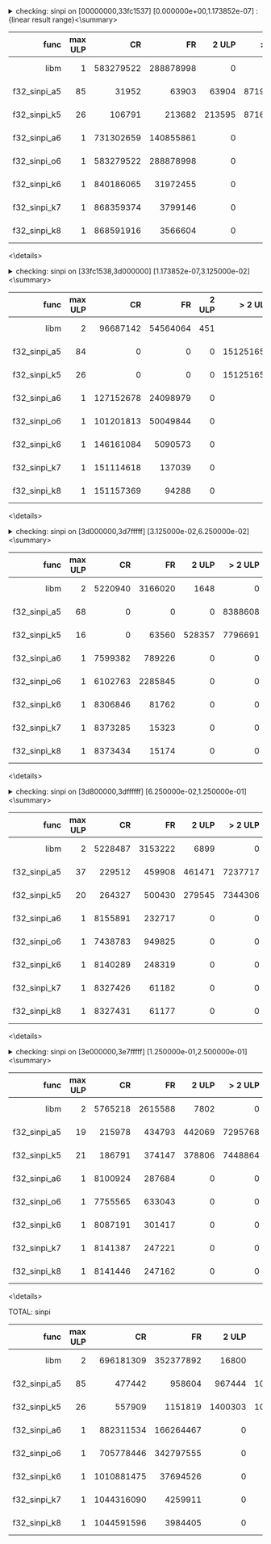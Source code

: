 <details markdown="1">
<summary>checking: sinpi on [00000000,33fc1537] [0.000000e+00,1.173852e-07] : {linear result range}<\summary>

|           func|   max ULP|        CR|        FR|     2 ULP|   > 2 ULP|       CR%|       FR%|    2 ULP%|  > 2 ULP%|         abs|
|           ---:|      ---:|      ---:|      ---:|      ---:|      ---:|      ---:|      ---:|      ---:|      ---:|        ---:|
|           libm|         1| 583279522| 288878998|         0|         0| 66.877696| 33.122304|  0.000000|  0.000000|2.842171e-14|
|   f32_sinpi_a5|        85|     31952|     63903|     63904| 871998761|  0.003664|  0.007327|  0.007327| 99.981682|1.847411e-12|
|   f32_sinpi_k5|        26|    106791|    213682|    213595| 871624452|  0.012244|  0.024500|  0.024490| 99.938765|5.684342e-13|
|   f32_sinpi_a6|         1| 731302659| 140855861|         0|         0| 83.849741| 16.150259|  0.000000|  0.000000|2.842171e-14|
|   f32_sinpi_o6|         1| 583279522| 288878998|         0|         0| 66.877696| 33.122304|  0.000000|  0.000000|2.842171e-14|
|   f32_sinpi_k6|         1| 840186065|  31972455|         0|         0| 96.334100|  3.665900|  0.000000|  0.000000|2.842171e-14|
|   f32_sinpi_k7|         1| 868359374|   3799146|         0|         0| 99.564397|  0.435603|  0.000000|  0.000000|2.842171e-14|
|   f32_sinpi_k8|         1| 868591916|   3566604|         0|         0| 99.591060|  0.408940|  0.000000|  0.000000|2.842171e-14|
<\details>

<details markdown="1">
<summary>checking: sinpi on [33fc1538,3d000000] [1.173852e-07,3.125000e-02]<\summary>

|           func|   max ULP|        CR|        FR|     2 ULP|   > 2 ULP|       CR%|       FR%|    2 ULP%|  > 2 ULP%|         abs|
|           ---:|      ---:|      ---:|      ---:|      ---:|      ---:|      ---:|      ---:|      ---:|      ---:|        ---:|
|           libm|         2|  96687142|  54564064|       451|         0| 63.924683| 36.075019|  0.000298|  0.000000|7.450581e-09|
|   f32_sinpi_a5|        84|         0|         0|         0| 151251657|  0.000000|  0.000000|  0.000000|100.000000|4.321337e-07|
|   f32_sinpi_k5|        26|         0|         0|         0| 151251657|  0.000000|  0.000000|  0.000000|100.000000|1.117587e-07|
|   f32_sinpi_a6|         1| 127152678|  24098979|         0|         0| 84.066965| 15.933035|  0.000000|  0.000000|7.450581e-09|
|   f32_sinpi_o6|         1| 101201813|  50049844|         0|         0| 66.909557| 33.090443|  0.000000|  0.000000|7.450581e-09|
|   f32_sinpi_k6|         1| 146161084|   5090573|         0|         0| 96.634369|  3.365631|  0.000000|  0.000000|7.450581e-09|
|   f32_sinpi_k7|         1| 151114618|    137039|         0|         0| 99.909397|  0.090603|  0.000000|  0.000000|7.450581e-09|
|   f32_sinpi_k8|         1| 151157369|     94288|         0|         0| 99.937662|  0.062338|  0.000000|  0.000000|7.450581e-09|
<\details>

<details markdown="1"><summary>checking: sinpi on [3d000000,3d7fffff] [3.125000e-02,6.250000e-02]<\summary>

|           func|   max ULP|        CR|        FR|     2 ULP|   > 2 ULP|       CR%|       FR%|    2 ULP%|  > 2 ULP%|         abs|
|           ---:|      ---:|      ---:|      ---:|      ---:|      ---:|      ---:|      ---:|      ---:|      ---:|        ---:|
|           libm|         2|   5220940|   3166020|      1648|         0| 62.238455| 37.741899|  0.019646|  0.000000|1.490116e-08|
|   f32_sinpi_a5|        68|         0|         0|         0|   8388608|  0.000000|  0.000000|  0.000000|100.000000|5.662441e-07|
|   f32_sinpi_k5|        16|         0|     63560|    528357|   7796691|  0.000000|  0.757694|  6.298506| 92.943799|1.192093e-07|
|   f32_sinpi_a6|         1|   7599382|    789226|         0|         0| 90.591693|  9.408307|  0.000000|  0.000000|1.490116e-08|
|   f32_sinpi_o6|         1|   6102763|   2285845|         0|         0| 72.750604| 27.249396|  0.000000|  0.000000|1.490116e-08|
|   f32_sinpi_k6|         1|   8306846|     81762|         0|         0| 99.025321|  0.974679|  0.000000|  0.000000|1.490116e-08|
|   f32_sinpi_k7|         1|   8373285|     15323|         0|         0| 99.817336|  0.182664|  0.000000|  0.000000|1.490116e-08|
|   f32_sinpi_k8|         1|   8373434|     15174|         0|         0| 99.819112|  0.180888|  0.000000|  0.000000|1.490116e-08|
<\details>

<details markdown="1"><summary>checking: sinpi on [3d800000,3dffffff] [6.250000e-02,1.250000e-01]<\summary>

|           func|   max ULP|        CR|        FR|     2 ULP|   > 2 ULP|       CR%|       FR%|    2 ULP%|  > 2 ULP%|         abs|
|           ---:|      ---:|      ---:|      ---:|      ---:|      ---:|      ---:|      ---:|      ---:|      ---:|        ---:|
|           libm|         2|   5228487|   3153222|      6899|         0| 62.328422| 37.589335|  0.082242|  0.000000|2.980232e-08|
|   f32_sinpi_a5|        37|    229512|    459908|    461471|   7237717|  2.735996|  5.482531|  5.501163| 86.280310|5.513430e-07|
|   f32_sinpi_k5|        20|    264327|    500430|    279545|   7344306|  3.151023|  5.965590|  3.332436| 87.550950|5.960464e-07|
|   f32_sinpi_a6|         1|   8155891|    232717|         0|         0| 97.225797|  2.774203|  0.000000|  0.000000|2.980232e-08|
|   f32_sinpi_o6|         1|   7438783|    949825|         0|         0| 88.677204| 11.322796|  0.000000|  0.000000|2.980232e-08|
|   f32_sinpi_k6|         1|   8140289|    248319|         0|         0| 97.039807|  2.960193|  0.000000|  0.000000|2.980232e-08|
|   f32_sinpi_k7|         1|   8327426|     61182|         0|         0| 99.270654|  0.729346|  0.000000|  0.000000|2.980232e-08|
|   f32_sinpi_k8|         1|   8327431|     61177|         0|         0| 99.270713|  0.729287|  0.000000|  0.000000|2.980232e-08|
<\details>

<details markdown="1"><summary>checking: sinpi on [3e000000,3e7fffff] [1.250000e-01,2.500000e-01]<\summary>

|           func|   max ULP|        CR|        FR|     2 ULP|   > 2 ULP|       CR%|       FR%|    2 ULP%|  > 2 ULP%|         abs|
|           ---:|      ---:|      ---:|      ---:|      ---:|      ---:|      ---:|      ---:|      ---:|      ---:|        ---:|
|           libm|         2|   5765218|   2615588|      7802|         0| 68.726754| 31.180239|  0.093007|  0.000000|5.960464e-08|
|   f32_sinpi_a5|        19|    215978|    434793|    442069|   7295768|  2.574658|  5.183136|  5.269873| 86.972332|5.960464e-07|
|   f32_sinpi_k5|        21|    186791|    374147|    378806|   7448864|  2.226722|  4.460180|  4.515719| 88.797379|1.072884e-06|
|   f32_sinpi_a6|         1|   8100924|    287684|         0|         0| 96.570539|  3.429461|  0.000000|  0.000000|5.960464e-08|
|   f32_sinpi_o6|         1|   7755565|    633043|         0|         0| 92.453539|  7.546461|  0.000000|  0.000000|5.960464e-08|
|   f32_sinpi_k6|         1|   8087191|    301417|         0|         0| 96.406829|  3.593171|  0.000000|  0.000000|5.960464e-08|
|   f32_sinpi_k7|         1|   8141387|    247221|         0|         0| 97.052896|  2.947104|  0.000000|  0.000000|5.960464e-08|
|   f32_sinpi_k8|         1|   8141446|    247162|         0|         0| 97.053599|  2.946401|  0.000000|  0.000000|5.960464e-08|
<\details>

TOTAL: sinpi

|           func|   max ULP|        CR|        FR|     2 ULP|   > 2 ULP|       CR%|       FR%|    2 ULP%|  > 2 ULP%|         abs|
|           ---:|      ---:|      ---:|      ---:|      ---:|      ---:|      ---:|      ---:|      ---:|      ---:|        ---:|
|           libm|         2| 696181309| 352377892|     16800|         0| 66.393023| 33.605374|  0.001602|  0.000000|5.960464e-08|
|   f32_sinpi_a5|        85|    477442|    958604|    967444|1046172511|  0.045532|  0.091420|  0.092263| 99.770785|5.960464e-07|
|   f32_sinpi_k5|        26|    557909|   1151819|   1400303|1045465970|  0.053206|  0.109846|  0.133543| 99.703404|1.072884e-06|
|   f32_sinpi_a6|         1| 882311534| 166264467|         0|         0| 84.143785| 15.856215|  0.000000|  0.000000|5.960464e-08|
|   f32_sinpi_o6|         1| 705778446| 342797555|         0|         0| 67.308278| 32.691722|  0.000000|  0.000000|5.960464e-08|
|   f32_sinpi_k6|         1|1010881475|  37694526|         0|         0| 96.405170|  3.594830|  0.000000|  0.000000|5.960464e-08|
|   f32_sinpi_k7|         1|1044316090|   4259911|         0|         0| 99.593743|  0.406257|  0.000000|  0.000000|5.960464e-08|
|   f32_sinpi_k8|         1|1044591596|   3984405|         0|         0| 99.620018|  0.379982|  0.000000|  0.000000|5.960464e-08|
